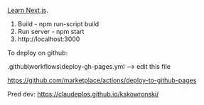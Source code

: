 [Learn Next.js](https://nextjs.org/learn).

1. Build - npm run-script build
2. Run server - npm start
3. http://localhost:3000

To deploy on github: 

.github\workflows\deploy-gh-pages.yml --> edit this file

https://github.com/marketplace/actions/deploy-to-github-pages

Pred dev: https://claudeplos.github.io/kskowronski/